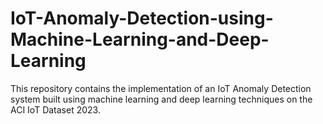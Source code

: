 # IoT-Anomaly-Detection-using-Machine-Learning-and-Deep-Learning
This repository contains the implementation of an IoT Anomaly Detection system built using machine learning and deep learning techniques on the ACI IoT Dataset 2023.
